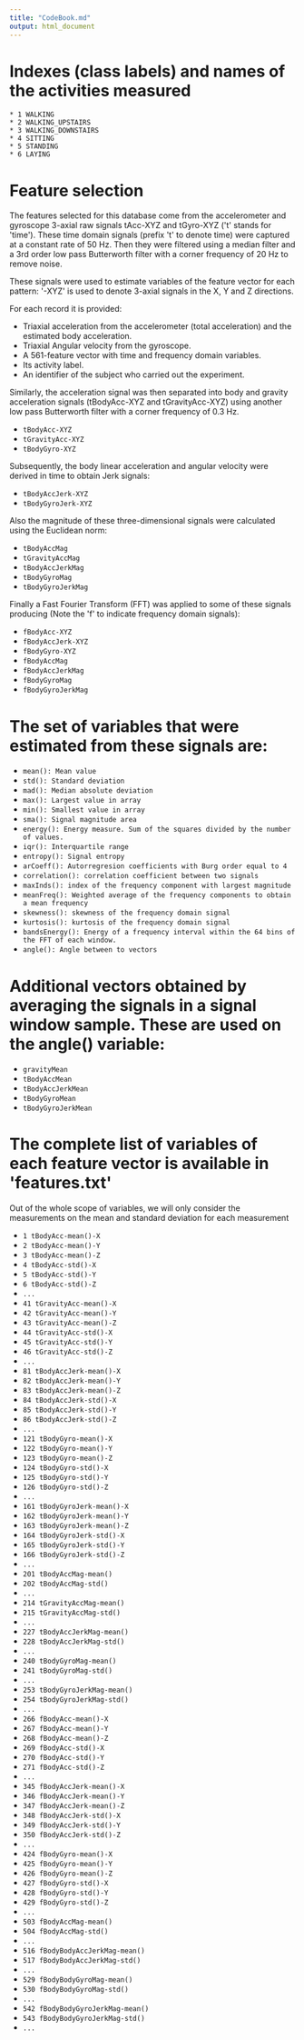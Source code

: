 ```yaml
---
title: "CodeBook.md"
output: html_document
---
```


# Indexes (class labels) and names of the activities measured
```{r setup, include=FALSE}
* 1 WALKING
* 2 WALKING_UPSTAIRS
* 3 WALKING_DOWNSTAIRS
* 4 SITTING
* 5 STANDING
* 6 LAYING
```

# Feature selection
 
The features selected for this database come from the accelerometer and gyroscope 3-axial raw signals tAcc-XYZ and tGyro-XYZ ('t' stands for 'time'). These time domain signals (prefix 't' to denote time) were captured at a constant rate of 50 Hz. Then they were filtered using a median filter and a 3rd order low pass Butterworth filter with a corner frequency of 20 Hz to remove noise.

These signals were used to estimate variables of the feature vector for each pattern: '-XYZ' is used to denote 3-axial signals in the X, Y and Z directions.

For each record it is provided:

* Triaxial acceleration from the accelerometer (total acceleration) and the estimated body acceleration.
* Triaxial Angular velocity from the gyroscope. 
* A 561-feature vector with time and frequency domain variables. 
* Its activity label. 
* An identifier of the subject who carried out the experiment.

Similarly, the acceleration signal was then separated into body and gravity acceleration signals (tBodyAcc-XYZ and tGravityAcc-XYZ) using another low pass Butterworth filter with a corner frequency of 0.3 Hz.
 + `tBodyAcc-XYZ`
 + `tGravityAcc-XYZ`
 + `tBodyGyro-XYZ`

Subsequently, the body linear acceleration and angular velocity were derived in time to obtain Jerk signals:
 + `tBodyAccJerk-XYZ`
 + `tBodyGyroJerk-XYZ`

Also the magnitude of these three-dimensional signals were calculated using the Euclidean norm:
 + `tBodyAccMag`
 + `tGravityAccMag`
 + `tBodyAccJerkMag`
 + `tBodyGyroMag`
 + `tBodyGyroJerkMag`

Finally a Fast Fourier Transform (FFT) was applied to some of these signals producing (Note the 'f' to indicate frequency domain signals):
 + `fBodyAcc-XYZ`
 + `fBodyAccJerk-XYZ`
 + `fBodyGyro-XYZ`
 + `fBodyAccMag`
 + `fBodyAccJerkMag`
 + `fBodyGyroMag`
 + `fBodyGyroJerkMag`

# The set of variables that were estimated from these signals are: 

 + `mean(): Mean value`
 + `std(): Standard deviation`
 + `mad(): Median absolute deviation`
 + `max(): Largest value in array`
 + `min(): Smallest value in array`
 + `sma(): Signal magnitude area`
 + `energy(): Energy measure. Sum of the squares divided by the number of values.`
 + `iqr(): Interquartile range`
 + `entropy(): Signal entropy`
 + `arCoeff(): Autorregresion coefficients with Burg order equal to 4`
 + `correlation(): correlation coefficient between two signals`
 + `maxInds(): index of the frequency component with largest magnitude`
 + `meanFreq(): Weighted average of the frequency components to obtain a mean frequency`
 + `skewness(): skewness of the frequency domain signal`
 + `kurtosis(): kurtosis of the frequency domain signal`
 + `bandsEnergy(): Energy of a frequency interval within the 64 bins of the FFT of each window.`
 + `angle(): Angle between to vectors`

# Additional vectors obtained by averaging the signals in a signal window sample. These are used on the angle() variable:

 + `gravityMean`
 + `tBodyAccMean`
 + `tBodyAccJerkMean`
 + `tBodyGyroMean`
 + `tBodyGyroJerkMean`

# The complete list of variables of each feature vector is available in 'features.txt'
 
Out of the whole scope of variables, we will only consider the measurements on the mean and standard deviation for each measurement

 + `1 tBodyAcc-mean()-X`
 + `2 tBodyAcc-mean()-Y`
 + `3 tBodyAcc-mean()-Z`
 + `4 tBodyAcc-std()-X`
 + `5 tBodyAcc-std()-Y`
 + `6 tBodyAcc-std()-Z`
 + `...`
 + `41 tGravityAcc-mean()-X`
 + `42 tGravityAcc-mean()-Y`
 + `43 tGravityAcc-mean()-Z`
 + `44 tGravityAcc-std()-X`
 + `45 tGravityAcc-std()-Y`
 + `46 tGravityAcc-std()-Z`
 + `...`
 + `81 tBodyAccJerk-mean()-X`
 + `82 tBodyAccJerk-mean()-Y`
 + `83 tBodyAccJerk-mean()-Z`
 + `84 tBodyAccJerk-std()-X`
 + `85 tBodyAccJerk-std()-Y`
 + `86 tBodyAccJerk-std()-Z`
 + `...`
 + `121 tBodyGyro-mean()-X`
 + `122 tBodyGyro-mean()-Y`
 + `123 tBodyGyro-mean()-Z`
 + `124 tBodyGyro-std()-X`
 + `125 tBodyGyro-std()-Y`
 + `126 tBodyGyro-std()-Z`
 + `...`
 + `161 tBodyGyroJerk-mean()-X`
 + `162 tBodyGyroJerk-mean()-Y`
 + `163 tBodyGyroJerk-mean()-Z`
 + `164 tBodyGyroJerk-std()-X`
 + `165 tBodyGyroJerk-std()-Y`
 + `166 tBodyGyroJerk-std()-Z`
 + `...`
 + `201 tBodyAccMag-mean()`
 + `202 tBodyAccMag-std()`
 + `...`
 + `214 tGravityAccMag-mean()`
 + `215 tGravityAccMag-std()`
 + `...`
 + `227 tBodyAccJerkMag-mean()`
 + `228 tBodyAccJerkMag-std()`
 + `...`
 + `240 tBodyGyroMag-mean()`
 + `241 tBodyGyroMag-std()`
 + `...`
 + `253 tBodyGyroJerkMag-mean()`
 + `254 tBodyGyroJerkMag-std()`
 + `...`
 + `266 fBodyAcc-mean()-X`
 + `267 fBodyAcc-mean()-Y`
 + `268 fBodyAcc-mean()-Z`
 + `269 fBodyAcc-std()-X`
 + `270 fBodyAcc-std()-Y`
 + `271 fBodyAcc-std()-Z`
 + `...`
 + `345 fBodyAccJerk-mean()-X`
 + `346 fBodyAccJerk-mean()-Y`
 + `347 fBodyAccJerk-mean()-Z`
 + `348 fBodyAccJerk-std()-X`
 + `349 fBodyAccJerk-std()-Y`
 + `350 fBodyAccJerk-std()-Z`
 + `...`
 + `424 fBodyGyro-mean()-X`
 + `425 fBodyGyro-mean()-Y`
 + `426 fBodyGyro-mean()-Z`
 + `427 fBodyGyro-std()-X`
 + `428 fBodyGyro-std()-Y`
 + `429 fBodyGyro-std()-Z`
 + `...`
 + `503 fBodyAccMag-mean()`
 + `504 fBodyAccMag-std()`
 + `...`
 + `516 fBodyBodyAccJerkMag-mean()`
 + `517 fBodyBodyAccJerkMag-std()`
 + `...`
 + `529 fBodyBodyGyroMag-mean()`
 + `530 fBodyBodyGyroMag-std()`
 + `...`
 + `542 fBodyBodyGyroJerkMag-mean()`
 + `543 fBodyBodyGyroJerkMag-std()`
 + `...`
